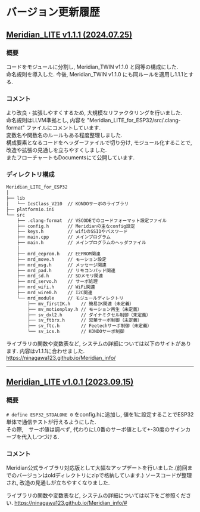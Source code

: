 バージョン更新履歴
===

## [Meridian_LITE v1.1.1 (2024.07.25)](https://github.com/Ninagawa123/Meridian_LITE/tree/main)

### 概要

コードをモジュールに分割し, Meridian_TWIN v1.1.0 と同等の構成にした.  
命名規則を導入した. 今後, Meridian_TWIN v1.1.0 にも同ルールを適用し1.1.1とする.  

### コメント

より改良・拡張しやすくするため, 大規模なリファクタリングを行いました.  
命名規則はLLVM準拠とし, 内容を "Meridian_LITE_for_ESP32/src/.clang-format" ファイルにコメントしています.  
変数名や関数名のルールもある程度整理しました.  
構成要素となるコードをヘッダーファイルで切り分け, モジュール化することで, 改造や拡張の見通しを立ちやすくしました.  
またフローチャートもDocumentsにて公開しています.  

### ディレクトリ構成

```txt
Meridian_LITE_for_ESP32
│
├── lib
│   └── IcsClass_V210  // KONDOサーボのライブラリ
├── platformio.ini
└── src
    ├── .clang-format  // VSCODEでのコードフォーマット設定ファイル
    ├── config.h       // Meridianの主なconfig設定
    ├── keys.h         // wifiのSSIDやパスワード
    ├── main.cpp       // メインプログラム
    ├── main.h         // メインプログラムのヘッダファイル
    │
    ├── mrd_eeprom.h   // EEPROM関連
    ├── mrd_move.h     // モーション設定
    ├── mrd_msg.h      // メッセージ関連
    ├── mrd_pad.h      // リモコンパッド関連
    ├── mrd_sd.h       // SDメモリ関連
    ├── mrd_servo.h    // サーボ処理
    ├── mrd_wifi.h     // WiFi関連
    ├── mrd_wire0.h    // I2C関連
    └── mrd_module     // モジュールディレクトリ
        ├── mv_firstIK.h    // 簡易IK関連（未定義）
        ├── mv_motionplay.h // モーション再生（未定義）
        ├── sv_dxl2.h       // ダイナミクセル制御（未定義）
        ├── sv_ftbrx.h      // 双葉サーボ制御（未定義）
        ├── sv_ftc.h        // Feetechサーボ制御（未定義）
        └── sv_ics.h        // KONDOサーボ制御
```

ライブラリの関数や変数表など, システムの詳細については以下のサイトがあります. 内容はv1.1.1に合わせました.  
https://ninagawa123.github.io/Meridian_info/

****************************************

## [Meridian_LITE v1.0.1 (2023.09.15)](https://github.com/realteck-ky/Meridian_LITE/tree/v1.0.1)

### 概要

`# define ESP32_STDALONE 0` をconfig.hに追加し, 値を1に設定することでESP32単体で通信テストが行えるようにした.  
その際,　サーボ値は調べず, 代わりにL0番のサーボ値として+-30度のサインカーブを代入しつづける.  

### コメント

Meridian公式ライブラリ対応版として大幅なアップデートを行いました.(前回までのバージョンはoldディレクトリにzipで格納しています.)
ソースコードが整理され, 改造の見通しが立ちやすくなりました.

ライブラリの関数や変数表など, システムの詳細については以下をご参照ください.
https://ninagawa123.github.io/Meridian_info/#
